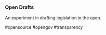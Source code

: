 ### Open Drafts

An experiment in drafting legislation in the open.

#opensource #opengov #transparency